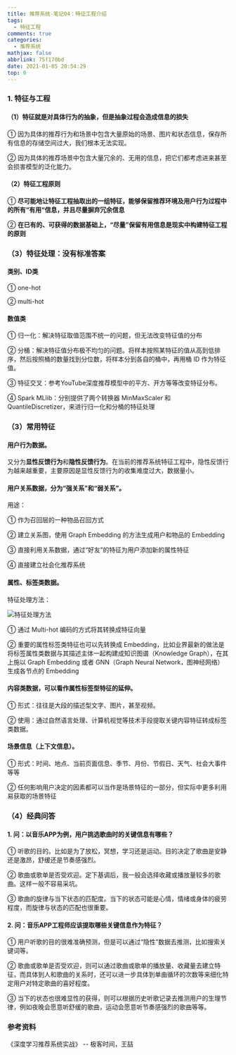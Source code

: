 ```yaml
---
title: 推荐系统-笔记04：特征工程介绍
tags:
  - 特征工程
comments: true
categories:
  - 推荐系统
mathjax: false
abbrlink: 75f170bd
date: 2021-01-05 20:54:29
top: 0
---
```


### 1. 特征与工程

#### （1）特征就是对具体行为的抽象，但是抽象过程会造成信息的损失

① 因为具体的推荐行为和场景中包含大量原始的场景、图片和状态信息，保存所有信息的存储空间过大，我们根本无法实现。

② 因为具体的推荐场景中包含大量冗余的、无用的信息，把它们都考虑进来甚至会损害模型的泛化能力。

#### （2）特征工程原则

① **尽可能地让特征工程抽取出的一组特征，能够保留推荐环境及用户行为过程中的所有“有用“信息，并且尽量摒弃冗余信息**

② **在已有的、可获得的数据基础上，“尽量”保留有用信息是现实中构建特征工程的原则**

### （3）特征处理：没有标准答案

#### 类别、ID类

① one-hot

② multi-hot

#### 数值类

① 归一化：解决特征取值范围不统一的问题，但无法改变特征值的分布

② 分桶：解决特征值分布极不均匀的问题。将样本按照某特征的值从高到低排序，然后按照桶的数量找到分位数，将样本分到各自的桶中，再用桶 ID 作为特征值。

③ 特征交叉：参考YouTube深度推荐模型中的平方、开方等等改变特征分布。

④ Spark MLlib：分别提供了两个转换器 MinMaxScaler 和 QuantileDiscretizer，来进行归一化和分桶的特征处理

### （3）常用特征

#### 用户行为数据。

又分为**显性反馈行为**和**隐性反馈行为**。在当前的推荐系统特征工程中，隐性反馈行为越来越重要，主要原因是显性反馈行为的收集难度过大，数据量小。

#### 用户关系数据，分为“强关系”和“弱关系”。

用途：

① 作为召回层的一种物品召回方式

② 建立关系图，使用 Graph Embedding 的方法生成用户和物品的 Embedding

③ 直接利用关系数据，通过“好友”的特征为用户添加新的属性特征

④ 直接建立社会化推荐系统

#### 属性、标签类数据。

特征处理方法：

![特征处理方法](https://cdn.jsdelivr.net/gh/notlate-cn/imgs/blogs/image-20210128222322499.png)

① 通过 Multi-hot 编码的方式将其转换成特征向量

② 重要的属性标签类特征也可以先转换成 Embedding，比如业界最新的做法是将标签属性类数据与其描述主体一起构建成知识图谱（Knowledge Graph），在其上施以 Graph Embedding 或者 GNN（Graph Neural Network，图神经网络）生成各节点的 Embedding

#### 内容类数据，可以看作属性标签型特征的延伸。

① 形式：往往是大段的描述型文字、图片，甚至视频。

② 使用：通过自然语言处理、计算机视觉等技术手段提取关键内容特征转成标签类数据。

#### 场景信息（上下文信息）。

① 形式：时间、地点、当前页面信息、季节、月份、节假日、天气、社会大事件等等

② 任何影响用户决定的因素都可以当作是场景特征的一部分，但实际中更多利用易获取的场景特征

### （4）经典问答

#### 1. 问：以音乐APP为例，用户挑选歌曲时的关键信息有哪些？

① 听歌的目的。比如是为了放松，冥想，学习还是运动。目的决定了歌曲是安静还是激昂，舒缓还是节奏感强烈。

② 歌曲或歌单是否受欢迎。定下基调后，我一般会选择收藏或播放量较多的歌曲。这样一般不容易采坑。

③ 歌曲的旋律与当下状态的匹配度。当下的状态可能是心情，情绪或身体的疲劳程度，而旋律与状态的匹配也很重要。

#### 2. 问：音乐APP工程师应该提取哪些关键信息作为特征？

① 用户听歌的目的很难准确预测，但是可以通过“隐性”数据去推测，比如搜索关键词等。

② 歌曲或歌单是否受欢迎，则可以通过歌曲或歌单的播放量、收藏量去建立特征，而具体到人和歌曲的关系时，还可以进一步具体到单曲循环的次数等来细化特定用户对特定歌曲的喜好程度。

③ 当下的状态也很难显性的获得，则可以根据历史听歌记录去推测用户的生理节律，例如夜晚会愿意听舒缓的歌曲，运动会愿意听节奏感强烈的歌曲等等。

### 参考资料

《深度学习推荐系统实战》 -- 极客时间，王喆